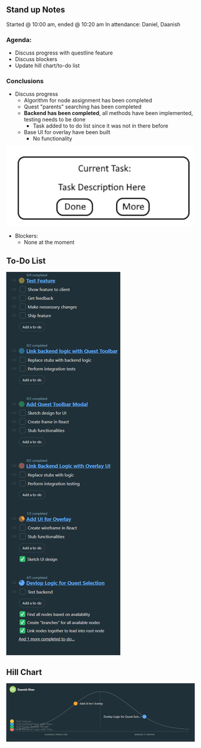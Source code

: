## Stand up Notes
Started @ 10:00 am, ended @ 10:20 am
In attendance: Daniel, Daanish

### Agenda:
- Discuss progress with questline feature
- Discuss blockers
- Update hill chart/to-do list

### Conclusions
- Discuss progress
	- Algorithm for node assignment has been completed
	- Quest "parents" searching has been completed
	- **Backend has been completed**, all methods have been implemented, testing needs to be done
		- Task added to to do list since it was not in there before
	- Base UI for overlay have been built
		- No functionality
	
![Basic UI sketch](image.png)

- Blockers:
	- None at the moment

## To-Do List
![To-Do](image-1.png)

## Hill Chart
![Hill Chart](image-2.png)